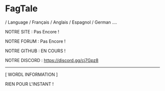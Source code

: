 # FagTale

/ Language / Français / Anglais / Espagnol / German ....


NOTRE SITE : Pas Encore !

NOTRE FORUM : Pas Encore !

NOTRE GITHUB : EN COURS !

NOTRE DISCORD : https://discord.gg/cj7Gpz8

-------------------------------------------------------------------------------------------------------------------------------

[ WORDL INFORMATION ]

RIEN POUR L'INSTANT !

